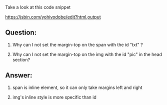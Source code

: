 Take a look at this code snippet

https://jsbin.com/yohivodobe/edit?html,output

## Question:

1. Why can I not set the margin-top on the span with the id "txt" ?

2. Why can I not set the margin-top on the img with the id "pic" in the head section?

## Answer:

1. span is inline element, so it can only take margins left and right

2. img's inline style is more specific than id
